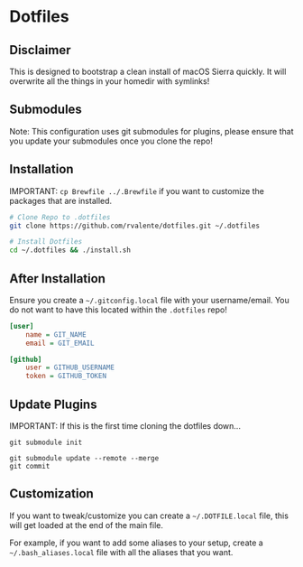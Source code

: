 # Dotfiles

## Disclaimer

This is designed to bootstrap a clean install of macOS Sierra quickly.
It will overwrite all the things in your homedir with symlinks!

## Submodules

Note: This configuration uses git submodules for plugins, please ensure that you update your submodules once you clone the repo!

## Installation

IMPORTANT: `cp Brewfile ../.Brewfile` if you want to customize the packages that are installed.

``` bash
# Clone Repo to .dotfiles
git clone https://github.com/rvalente/dotfiles.git ~/.dotfiles

# Install Dotfiles
cd ~/.dotfiles && ./install.sh
```

## After Installation

Ensure you create a `~/.gitconfig.local` file with your username/email.
You do not want to have this located within the `.dotfiles` repo!

``` ini
[user]
	name = GIT_NAME
	email = GIT_EMAIL

[github]
	user = GITHUB_USERNAME
	token = GITHUB_TOKEN
```

## Update Plugins

IMPORTANT: If this is the first time cloning the dotfiles down...

```
git submodule init
```

```
git submodule update --remote --merge
git commit
```

## Customization

If you want to tweak/customize you can create a `~/.DOTFILE.local` file, this will get loaded at the end of the main file.

For example, if you want to add some aliases to your setup, create a `~/.bash_aliases.local` file with all the aliases that you want.

